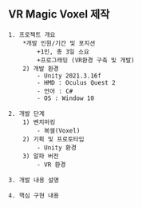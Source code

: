 VR Magic Voxel 제작
----
	1. 프로젝트 개요
		*개발 인원/기간 및 포지션
			+1인, 총 3일 소요
			+프로그래밍 (VR환경 구축 및 개발)
		2) 개발 환경
			- Unity 2021.3.16f
			- HMD : Oculus Quest 2
			- 언어 : C#
			- OS : Window 10
			
	2. 개발 단계
		1) 벤치마킹
			- 복셀(Voxel)
		2) 기획 및 프로토타입
			- Unity 환경
		3) 알파 버전
			- VR 환경

	3. 개발 내용 설명 
	
	4. 핵심 구현 내용
	
  
